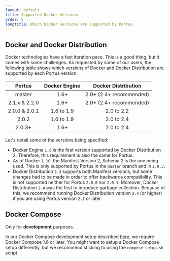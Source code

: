 ```yaml
---
layout: default
title: Supported Docker Versions
order: 6
longtitle: Which Docker versions are supported by Portus
---
```


## Docker and Docker Distribution

Docker technologies have a fast iteration pace. This is a good thing, but it
comes with some challenges. As requested by some of our users, the following
table shows which versions of Docker and Docker Distribution are supported by
each Portus version:

| Portus | Docker Engine | Docker Distribution |
|:------:|:-------------:|:-------------------:|
| master | 1.6+ | 2.0+ (2.4+ recommended) |
| 2.1.x & 2.2.0 | 1.6+ | 2.0+ (2.4+ recommended) |
| 2.0.0 & 2.0.1 | 1.6 to 1.9 | 2.0 to 2.2 |
| 2.0.2 | 1.6 to 1.9 | 2.0 to 2.4 |
| 2.0.3+ | 1.6+ | 2.0 to 2.4 |

Let's detail some of the versions being specified:

- Docker Engine `1.6` is the first version supported by Docker Distribution 2.
  Therefore, this requirement is also the same for Portus.
- As of Docker `1.10`, the Manifest Version 2, Schema 2 is the one being used.
  This is only supported by Portus in the `master` branch and in `2.0.3`.
- Docker Distribution `2.3` supports both Manifest versions, but some changes
  had to be made in order to offer backwards compatibility. This is not
  supported neither for Portus `2.0.0` nor `2.0.1`. Moreover, Docker
  Distribution `2.4` was the first to introduce garbage collection. Because of
  this, we recommend running Docker Distribution version `2.4` (or higher) if
  you are using Portus version `2.1` or later.

## Docker Compose

<div class="alert alert-info">
  Only for <strong>development</strong> purposes.
</div>

In our Docker Compose development setup described
[here](https://github.com/SUSE/Portus/wiki/Docker-Compose-Environment), we
require Docker Compose 1.6 or later. You might want to setup a Docker
Compose setup differently, but we recommend sticking to using the
`compose-setup.sh` script.
